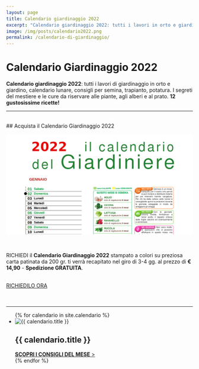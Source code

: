 ```yaml
---
layout: page
title: Calendario giardinaggio 2022
excerpt: "Calendario giardinaggio 2022: tutti i lavori in orto e giardino mese per mese, calendario lunare, consigli per semina, trapianto, potatura e 12 gustose ricette!"
image: /img/posts/calendario2022.png
permalink: /calendario-di-giardinaggio/
---
```

<script type="application/ld+json">{"@context":"https://schema.org/","@type":"Product","name":"Il Calendario del Giardiniere","image":"https://www.potasiepegiardiniere.it/img/posts/calendario2022.png","description":"Il calendario del giardiniere 2022, tutti i lavori in orto e giardino mese per mese. I segreti del giardiniere, le cure da riservare a piante, alberi e prato. E in più 12 gustose ricette!","sku":"claneda_giard_2022","mpn":"calenda_2022","brand":{"@type":"Brand","name":"POTASIEPE"},"review":{"@type":"Review","reviewRating":{"@type":"Rating","ratingValue":"5","bestRating":"5"},"author":{"@type":"Person","name":"Giancarlo"},"description":"Il calendario è magnifico e mi è stato consegnato a tempo di record.","name":"Calendario bellissimo e molto utile"},"aggregateRating":{"@type":"AggregateRating","ratingValue":"5","reviewCount":"10"},"offers":{"@type":"Offer","url":"https://www.potasiepegiardiniere.it/calendario-di-giardinaggio/","priceCurrency":"EUR","price":"14","priceValidUntil":"2022-12-31","itemCondition":"https://schema.org/NewCondition","availability":"https://schema.org/InStock","seller":{"@type":"Organization","name":"POTASIEPE"}}}</script>

# Calendario Giardinaggio 2022

**Calendario giardinaggio 2022**: tutti i lavori di giardinaggio in orto e giardino, calendario lunare, consigli per semina, trapianto, potatura. I segreti del mestiere e le cure da riservare alle piante, agli alberi e al prato. **12 gustosissime ricette!**

___

<br/>
## Acquista il Calendario Giardinaggio 2022
<br/>

![calendario giardinaggio 2022](/img/posts/calendario2022.png "calendario giardinaggio 2022")

<br/>

RICHIEDI il **Calendario Giardinaggio 2022** stampato a colori su preziosa carta patinata da 200 gr. ti verrà recapitato nel giro di 3-4 gg. al prezzo di **€ 14,90** - **Spedizione GRATUITA**.

<br/>
<div class="text-center">
  <a title="Richiedi il Calendario Giardinaggio" href="/contatti/" class="button">RICHIEDILO ORA</a>
</div>
<br/><br/>

___


<div class="list-collection">
<ul>
	{% for calendario in site.calendario %}
		<li>
		  <img src="{% include relative-src.html src=calendario.image %}" alt="{{ calendario.title }}">
			<div>
			<h2><span class="name">{{ calendario.title }}</span></h2>
			<a href="{{ site.baseurl }}{{ calendario.url }}"><strong>SCOPRI I CONSIGLI DEL MESE</strong> &gt;</a>
			</div>
		</li>
	{% endfor %}
</ul>
</div>
